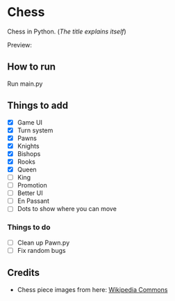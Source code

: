 # Chess
Chess in Python. (<i>The title explains itself</i>)

Preview:

## How to run
Run main.py

## Things to add
-[x] Game UI
-[x] Turn system
-[x] Pawns
-[x] Knights
-[X] Bishops
-[X] Rooks 
-[x] Queen
-[ ] King
-[ ] Promotion
-[ ] Better UI
-[ ] En Passant
-[ ] Dots to show where you can move

### Things to do
-[ ] Clean up Pawn.py
-[ ] Fix random bugs

## Credits
- Chess piece images from here: [Wikipedia Commons](https://commons.wikimedia.org/wiki/Category:PNG_chess_pieces/Standard_transparent)
